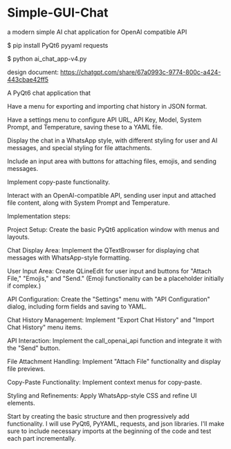 # Simple-GUI-Chat
a modern simple AI chat application for OpenAI compatible API

$ pip install PyQt6 pyyaml requests

$ python ai_chat_app-v4.py

design document:
https://chatgpt.com/share/67a0993c-9774-800c-a424-443cbae42ff5

A PyQt6 chat application that

Have a menu for exporting and importing chat history in JSON format.

Have a settings menu to configure API URL, API Key, Model, System Prompt, and Temperature, saving these to a YAML file.

Display the chat in a WhatsApp style, with different styling for user and AI messages, and special styling for file attachments.

Include an input area with buttons for attaching files, emojis, and sending messages.

Implement copy-paste functionality.

Interact with an OpenAI-compatible API, sending user input and attached file content, along with System Prompt and Temperature.

Implementation steps:

Project Setup: Create the basic PyQt6 application window with menus and layouts.

Chat Display Area: Implement the QTextBrowser for displaying chat messages with WhatsApp-style formatting.

User Input Area: Create QLineEdit for user input and buttons for "Attach File," "Emojis," and "Send." (Emoji functionality can be a placeholder initially if complex.)

API Configuration: Create the "Settings" menu with "API Configuration" dialog, including form fields and saving to YAML.

Chat History Management: Implement "Export Chat History" and "Import Chat History" menu items.

API Interaction: Implement the call_openai_api function and integrate it with the "Send" button.

File Attachment Handling: Implement "Attach File" functionality and display file previews.

Copy-Paste Functionality: Implement context menus for copy-paste.

Styling and Refinements: Apply WhatsApp-style CSS and refine UI elements.

Start by creating the basic structure and then progressively add functionality. I will use PyQt6, PyYAML, requests, and json libraries. I'll make sure to include necessary imports at the beginning of the code and test each part incrementally.
